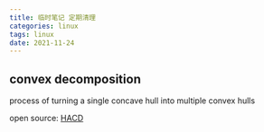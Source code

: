 ```yaml
---
title: 临时笔记 定期清理
categories: linux
tags: linux
date: 2021-11-24
---
```


## convex decomposition

process of turning a single concave hull into multiple convex hulls

open source: [HACD](http://khaledmammou.com/hacd.html)